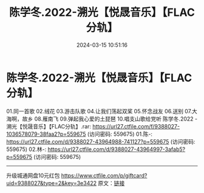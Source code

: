 ﻿---
title: 陈学冬.2022-溯光【悦晟音乐】【FLAC分轨】
date: 2024-03-15 10:51:16
categories: APE、FLAC、MP3
tags: 华语中文
---
# 陈学冬.2022-溯光【悦晟音乐】【FLAC分轨】

01.同一首歌
02.绒花
03.游击队歌
04.让我们荡起双桨
05.怀念战友
06.送别
07.大海啊，故乡
08.雁南飞
09.弹起我心爱的土琵琶
10.唱支山歌给党听
陈学冬.2022 - 溯光【悦晟音乐】【FLAC分轨】.rar: https://url27.ctfile.com/f/9388027-1036578079-38faa2?p=559675
(访问密码: 559675)
01.陈-: https://url27.ctfile.com/d/9388027-43964988-741127?p=559675
(访问密码: 559675)
02.林-: https://url27.ctfile.com/d/9388027-43964997-3afab5?p=559675
(访问密码: 559675)
**************************
升级城通网盘10元红包 https://www.ctfile.com/p/giftcard?uid=9388027&type=2&key=3e3422
原文：[链接](https://blog.sina.com.cn/s/blog_1647c7e76010314q6.html)